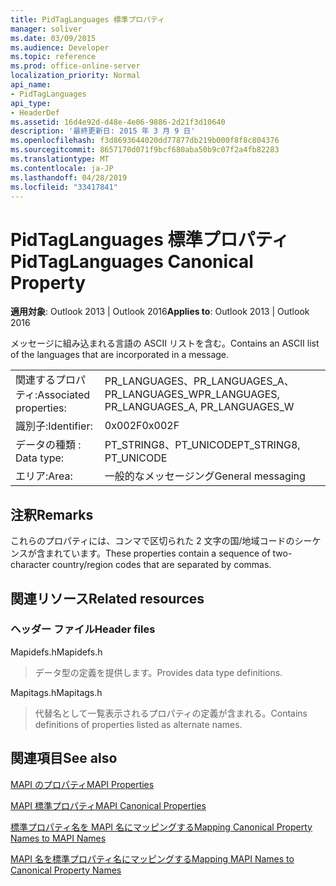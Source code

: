 ```yaml
---
title: PidTagLanguages 標準プロパティ
manager: soliver
ms.date: 03/09/2015
ms.audience: Developer
ms.topic: reference
ms.prod: office-online-server
localization_priority: Normal
api_name:
- PidTagLanguages
api_type:
- HeaderDef
ms.assetid: 16d4e92d-d48e-4e06-9886-2d21f3d10640
description: '最終更新日: 2015 年 3 月 9 日'
ms.openlocfilehash: f3d8693644020dd77877db219b000f8f8c804376
ms.sourcegitcommit: 8657170d071f9bcf680aba50b9c07f2a4fb82283
ms.translationtype: MT
ms.contentlocale: ja-JP
ms.lasthandoff: 04/28/2019
ms.locfileid: "33417841"
---
```

# <a name="pidtaglanguages-canonical-property"></a><span data-ttu-id="1e850-103">PidTagLanguages 標準プロパティ</span><span class="sxs-lookup"><span data-stu-id="1e850-103">PidTagLanguages Canonical Property</span></span>

  
  
<span data-ttu-id="1e850-104">**適用対象**: Outlook 2013 | Outlook 2016</span><span class="sxs-lookup"><span data-stu-id="1e850-104">**Applies to**: Outlook 2013 | Outlook 2016</span></span> 
  
<span data-ttu-id="1e850-105">メッセージに組み込まれる言語の ASCII リストを含む。</span><span class="sxs-lookup"><span data-stu-id="1e850-105">Contains an ASCII list of the languages that are incorporated in a message.</span></span> 
  
|||
|:-----|:-----|
|<span data-ttu-id="1e850-106">関連するプロパティ:</span><span class="sxs-lookup"><span data-stu-id="1e850-106">Associated properties:</span></span>  <br/> |<span data-ttu-id="1e850-107">PR_LANGUAGES、PR_LANGUAGES_A、PR_LANGUAGES_W</span><span class="sxs-lookup"><span data-stu-id="1e850-107">PR_LANGUAGES, PR_LANGUAGES_A, PR_LANGUAGES_W</span></span>  <br/> |
|<span data-ttu-id="1e850-108">識別子:</span><span class="sxs-lookup"><span data-stu-id="1e850-108">Identifier:</span></span>  <br/> |<span data-ttu-id="1e850-109">0x002F</span><span class="sxs-lookup"><span data-stu-id="1e850-109">0x002F</span></span>  <br/> |
|<span data-ttu-id="1e850-110">データの種類 : </span><span class="sxs-lookup"><span data-stu-id="1e850-110">Data type:</span></span>  <br/> |<span data-ttu-id="1e850-111">PT_STRING8、PT_UNICODE</span><span class="sxs-lookup"><span data-stu-id="1e850-111">PT_STRING8, PT_UNICODE</span></span>  <br/> |
|<span data-ttu-id="1e850-112">エリア:</span><span class="sxs-lookup"><span data-stu-id="1e850-112">Area:</span></span>  <br/> |<span data-ttu-id="1e850-113">一般的なメッセージング</span><span class="sxs-lookup"><span data-stu-id="1e850-113">General messaging</span></span>  <br/> |
   
## <a name="remarks"></a><span data-ttu-id="1e850-114">注釈</span><span class="sxs-lookup"><span data-stu-id="1e850-114">Remarks</span></span>

<span data-ttu-id="1e850-115">これらのプロパティには、コンマで区切られた 2 文字の国/地域コードのシーケンスが含まれています。</span><span class="sxs-lookup"><span data-stu-id="1e850-115">These properties contain a sequence of two-character country/region codes that are separated by commas.</span></span> 
  
## <a name="related-resources"></a><span data-ttu-id="1e850-116">関連リソース</span><span class="sxs-lookup"><span data-stu-id="1e850-116">Related resources</span></span>

### <a name="header-files"></a><span data-ttu-id="1e850-117">ヘッダー ファイル</span><span class="sxs-lookup"><span data-stu-id="1e850-117">Header files</span></span>

<span data-ttu-id="1e850-118">Mapidefs.h</span><span class="sxs-lookup"><span data-stu-id="1e850-118">Mapidefs.h</span></span>
  
> <span data-ttu-id="1e850-119">データ型の定義を提供します。</span><span class="sxs-lookup"><span data-stu-id="1e850-119">Provides data type definitions.</span></span>
    
<span data-ttu-id="1e850-120">Mapitags.h</span><span class="sxs-lookup"><span data-stu-id="1e850-120">Mapitags.h</span></span>
  
> <span data-ttu-id="1e850-121">代替名として一覧表示されるプロパティの定義が含まれる。</span><span class="sxs-lookup"><span data-stu-id="1e850-121">Contains definitions of properties listed as alternate names.</span></span>
    
## <a name="see-also"></a><span data-ttu-id="1e850-122">関連項目</span><span class="sxs-lookup"><span data-stu-id="1e850-122">See also</span></span>



[<span data-ttu-id="1e850-123">MAPI のプロパティ</span><span class="sxs-lookup"><span data-stu-id="1e850-123">MAPI Properties</span></span>](mapi-properties.md)
  
[<span data-ttu-id="1e850-124">MAPI 標準プロパティ</span><span class="sxs-lookup"><span data-stu-id="1e850-124">MAPI Canonical Properties</span></span>](mapi-canonical-properties.md)
  
[<span data-ttu-id="1e850-125">標準プロパティ名を MAPI 名にマッピングする</span><span class="sxs-lookup"><span data-stu-id="1e850-125">Mapping Canonical Property Names to MAPI Names</span></span>](mapping-canonical-property-names-to-mapi-names.md)
  
[<span data-ttu-id="1e850-126">MAPI 名を標準プロパティ名にマッピングする</span><span class="sxs-lookup"><span data-stu-id="1e850-126">Mapping MAPI Names to Canonical Property Names</span></span>](mapping-mapi-names-to-canonical-property-names.md)

